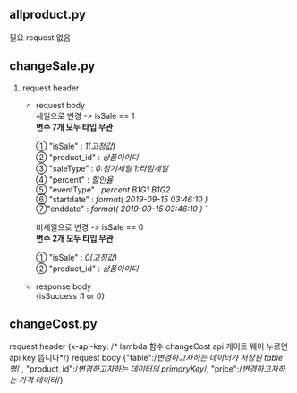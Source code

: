 ## allproduct.py   
  
  필요 request 없음  
  
  
  
  
## changeSale.py  
  
1. request header    
  
    + request body     
      세일으로 변경  -> isSale == 1    
      **변수 7개 모두 타입 무관**    
          
        ① "isSale" : *1(고정값)*       
        ② "product_id" : *상품아이디*       
        ③ "saleType" : *0:정기세일  1:타임세일*    
        ④ "percent" : *할인율*      
        ⑤ "eventType" : *percent B1G1 B1G2*    
        ⑥ "startdate" : *format( 2019-09-15 03:46:10 )*    
        ⑦"enddate" : *format( 2019-09-15 03:46:10 )* `    
            
    
      비세일으로 변경 -> isSale == 0    
      **변수 2개 모두 타입 무관**  
        
        ① "isSale" : *0(고정값)*     
        ② "product_id" : *상품아이디*     
  
    + response body  
      {isSuccess :1 or 0}  
  
  
  
  
## changeCost.py

request header 
  {x-api-key: /* lambda 함수 changeCost api 게이트 웨이 누르면 api key 뜹니다*/}
request body 
  {"table":/*변경하고자하는 데이터가 저장된 table 명*/ ,
  "product_id":/*변경하고자하는 데이터의 primaryKey*/,
  "price":/*변경하고자하는 가격 데이터*/}